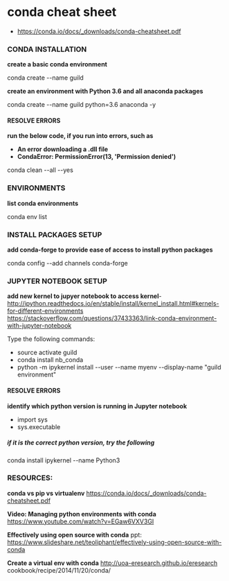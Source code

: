 ﻿# conda cheat sheet
- https://conda.io/docs/_downloads/conda-cheatsheet.pdf


### CONDA INSTALLATION
**create a basic conda environment**

conda create --name guild

**create an environment with Python 3.6 and all anaconda packages**

conda create --name guild python=3.6 anaconda -y

#### RESOLVE ERRORS
**run the below code, if you run into errors, such as**
- **An error downloading a .dll file**
- **CondaError: PermissionError(13, 'Permission denied')**

conda clean --all --yes

### ENVIRONMENTS
**list conda environments**

conda env list

### INSTALL PACKAGES SETUP
**add conda-forge to provide ease of access to install python packages**

conda config --add channels conda-forge


### JUPYTER NOTEBOOK SETUP
**add new kernel to jupyer notebook to access kernel**- http://ipython.readthedocs.io/en/stable/install/kernel_install.html#kernels-for-different-environments
https://stackoverflow.com/questions/37433363/link-conda-environment-with-jupyter-notebook

Type the following commands:
- source activate guild
- conda install nb_conda
- python -m ipykernel install --user --name myenv --display-name "guild environment"

#### RESOLVE ERRORS
**identify which python version is running in Jupyter notebook**
- import sys
- sys.executable
##### if it is the correct python version, try the following
conda install ipykernel --name Python3


### RESOURCES:
**conda vs pip vs virtualenv**
https://conda.io/docs/_downloads/conda-cheatsheet.pdf

**Video: Managing python environments with conda**
https://www.youtube.com/watch?v=EGaw6VXV3GI

**Effectively using open source with conda**
ppt: https://www.slideshare.net/teoliphant/effectively-using-open-source-with-conda

**Create a virtual env with conda**
http://uoa-eresearch.github.io/eresearch cookbook/recipe/2014/11/20/conda/
